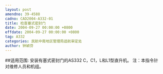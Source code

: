 ```yaml
---
layout: post
amendno: 39-4588
cadno: CAD2004-A332-01
title: 检查塞式密封门
date: 2004-09-27 00:00:00 +0800
effdate: 2004-09-27 00:00:00 +0800
tag: A332
categories: 民航中南地区管理局适航审定处
author: 钟颖芬
---
```


##适用范围:
安装有塞式密封门的AS332 C，C1，L和L1型直升机。
注：本指令针对维修人员和机组。

